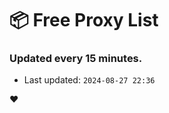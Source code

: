 # :package: Free Proxy List
### Updated every 15 minutes.

- Last updated: `2024-08-27 22:36`

:heart:
